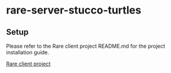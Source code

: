# rare-server-stucco-turtles

## Setup
Please refer to the Rare client project README.md for the project installation guide.

[Rare client project](https://github.com/nss-day-cohort-44/rare-stucco-turtles)
